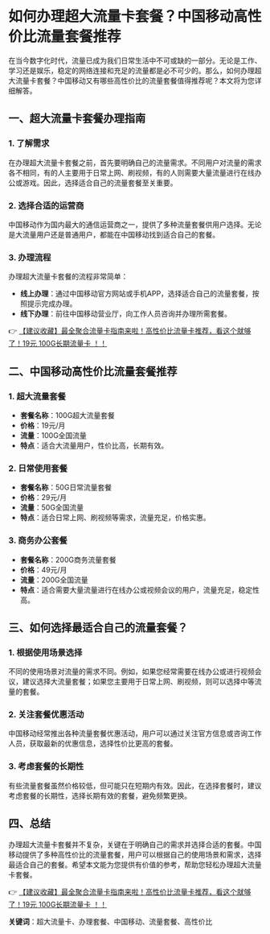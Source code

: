 # 如何办理超大流量卡套餐？中国移动高性价比流量套餐推荐

在当今数字化时代，流量已成为我们日常生活中不可或缺的一部分。无论是工作、学习还是娱乐，稳定的网络连接和充足的流量都是必不可少的。那么，如何办理超大流量卡套餐？中国移动又有哪些高性价比的流量套餐值得推荐呢？本文将为您详细解答。

## 一、超大流量卡套餐办理指南

### 1. 了解需求
在办理超大流量卡套餐之前，首先要明确自己的流量需求。不同用户对流量的需求各不相同，有的人主要用于日常上网、刷视频，有的人则需要大量流量进行在线办公或游戏。因此，选择适合自己的流量套餐至关重要。

### 2. 选择合适的运营商
中国移动作为国内最大的通信运营商之一，提供了多种流量套餐供用户选择。无论是大流量用户还是普通用户，都能在中国移动找到适合自己的套餐。

### 3. 办理流程
办理超大流量卡套餐的流程非常简单：
- **线上办理**：通过中国移动官方网站或手机APP，选择适合自己的流量套餐，按照提示完成办理。
- **线下办理**：前往中国移动营业厅，向工作人员咨询并办理所需套餐。

👉 [【建议收藏】最全聚合流量卡指南来啦！高性价比流量卡推荐，看这个就够了！19元 100G长期流量卡 ！！](https://bit.ly/Liuliangka)

## 二、中国移动高性价比流量套餐推荐

### 1. 超大流量套餐
- **套餐名称**：100G超大流量套餐
- **价格**：19元/月
- **流量**：100G全国流量
- **特点**：适合大流量用户，性价比高，长期有效。

### 2. 日常使用套餐
- **套餐名称**：50G日常流量套餐
- **价格**：29元/月
- **流量**：50G全国流量
- **特点**：适合日常上网、刷视频等需求，流量充足，价格实惠。

### 3. 商务办公套餐
- **套餐名称**：200G商务流量套餐
- **价格**：49元/月
- **流量**：200G全国流量
- **特点**：适合需要大量流量进行在线办公或视频会议的用户，流量充足，稳定性高。

## 三、如何选择最适合自己的流量套餐？

### 1. 根据使用场景选择
不同的使用场景对流量的需求不同。例如，如果您经常需要在线办公或进行视频会议，建议选择大流量套餐；如果您主要用于日常上网、刷视频，则可以选择中等流量的套餐。

### 2. 关注套餐优惠活动
中国移动经常推出各种流量套餐优惠活动，用户可以通过关注官方信息或咨询工作人员，获取最新的优惠信息，选择性价比更高的套餐。

### 3. 考虑套餐的长期性
有些流量套餐虽然价格较低，但可能只在短期内有效。因此，在选择套餐时，建议考虑套餐的长期性，选择长期有效的套餐，避免频繁更换。

## 四、总结

办理超大流量卡套餐并不复杂，关键在于明确自己的需求并选择合适的套餐。中国移动提供了多种高性价比的流量套餐，用户可以根据自己的使用场景和需求，选择最适合自己的套餐。希望本文能为您提供有价值的参考，帮助您轻松办理超大流量卡套餐。

👉 [【建议收藏】最全聚合流量卡指南来啦！高性价比流量卡推荐，看这个就够了！19元 100G长期流量卡 ！！](https://bit.ly/Liuliangka)

**关键词**：超大流量卡、办理套餐、中国移动、流量套餐、高性价比